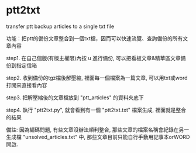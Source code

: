 # ptt2txt
transfer ptt backup articles to a single txt file

功能：把ptt的備份文章整合到一個txt檔，因而可以快速流覽、查詢備份的所有文章內容

step1. 在自己個版(有版主權限)內按 u 進行備份, 可以把看板文章&精華區文章備份到指定信箱

step2. 收到備份的tgz檔後解壓縮, 裡面每一個檔案為一篇文章, 可以用txt或word打開來直接看內容

step3. 把解壓縮後的文章檔放到 "ptt_articles" 的資料夾底下

step4. 執行 "ptt2txt.py", 就會看到有一個 "ptt2txt.txt" 檔案生成, 裡面就是整合的結果

備註: 因為編碼問題, 有些文章沒辦法順利整合, 那些文章的檔案名稱會紀錄在另一生成檔 "unsolved_articles.txt" 中, 那些文章目前只能自行手動用記事本orWORD開啟.
